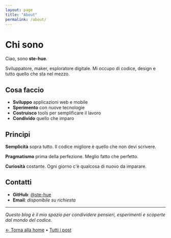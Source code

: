 ```yaml
---
layout: page
title: "About"
permalink: /about/
---
```


# Chi sono

Ciao, sono **ste-hue**.

Sviluppatore, maker, esploratore digitale. Mi occupo di codice, design e tutto quello che sta nel mezzo.

## Cosa faccio

- **Sviluppo** applicazioni web e mobile
- **Sperimento** con nuove tecnologie
- **Costruisco** tools per semplificare il lavoro
- **Condivido** quello che imparo

## Principi

**Semplicità** sopra tutto. Il codice migliore è quello che non devi scrivere.

**Pragmatismo** prima della perfezione. Meglio fatto che perfetto.

**Curiosità** costante. Ogni giorno c'è qualcosa di nuovo da imparare.

## Contatti

- **GitHub**: [@ste-hue](https://github.com/ste-hue)
- **Email**: *disponibile su richiesta*

---

*Questo blog è il mio spazio per condividere pensieri, esperimenti e scoperte dal mondo del codice.*

[← Torna alla home](/) • [Tutti i post](/archive)
